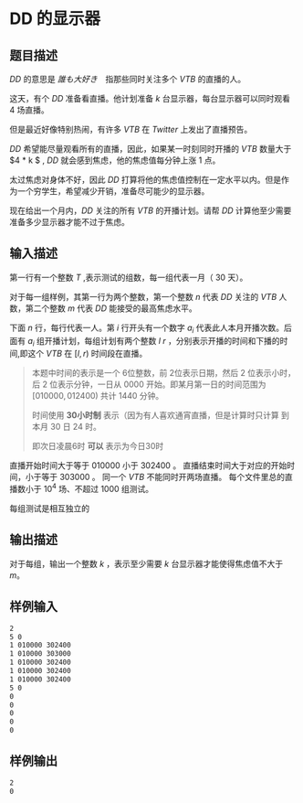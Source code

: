 # DD 的显示器

## 题目描述

$DD$ 的意思是 $誰も大好き$　指那些同时关注多个 $VTB$ 的直播的人。

这天，有个 $DD$ 准备看直播。他计划准备 $k$ 台显示器，每台显示器可以同时观看 $4$ 场直播。

但是最近好像特别热闹，有许多 $VTB$ 在 $Twitter$ 上发出了直播预告。

$DD$ 希望能尽量观看所有的直播，因此，如果某一时刻同时开播的 $VTB$ 数量大于 $4 * k $ , $DD$ 就会感到焦虑，他的焦虑值每分钟上涨 $1$ 点。

太过焦虑对身体不好，因此 $DD$ 打算将他的焦虑值控制在一定水平以内。但是作为一个穷学生，希望减少开销，准备尽可能少的显示器。

现在给出一个月内，$DD$ 关注的所有 $VTB$ 的开播计划。请帮 $DD$ 计算他至少需要准备多少显示器才能不过于焦虑。

## 输入描述

第一行有一个整数 $T$ ,表示测试的组数，每一组代表一月（ $30$ 天）。

对于每一组样例，其第一行为两个整数，第一个整数 $n$ 代表 $DD$ 关注的 $VTB$ 人数，第二个整数 $m$ 代表 $DD$ 能接受的最高焦虑水平。

下面 $n$ 行，每行代表一人。第 $i$ 行开头有一个数字 $a_i$ 代表此人本月开播次数。后面有 $a_i$ 组开播计划，每组计划有两个整数 $l$ $r$ ，分别表示开播的时间和下播的时间,即这个 $VTB$ 在 $[l,r)$ 时间段在直播。

>本题中时间的表示是一个 $6$位整数，前 $2$位表示日期，然后 $2$ 位表示小时，后 $2$ 位表示分钟，一日从 $0000$ 开始。即某月第一日的时间范围为 $[010000,012400)$ 共计 $1440$ 分钟。
>
>时间使用 **30小时制** 表示（因为有人喜欢通宵直播，但是计算时只计算 到本月 30 日 24 时。
>
>即次日凌晨6时 **可以** 表示为今日30时

直播开始时间大于等于 $010000$ 小于 $302400$ 。
直播结束时间大于对应的开始时间，小于等于 $303000$ 。
同一个 $VTB$ 不能同时开两场直播。
每个文件里总的直播数小于 $10^4$ 场、不超过 $1000$ 组测试。

每组测试是相互独立的

## 输出描述

对于每组，输出一个整数 $k$ ，表示至少需要 $k$ 台显示器才能使得焦虑值不大于 $m$。

## 样例输入

```txt
2
5 0
1 010000 302400
1 010000 303000
1 010000 302400
1 010000 302400
1 010000 302400
5 0
0
0
0
0
0
```

## 样例输出

```txt
2
0
```
